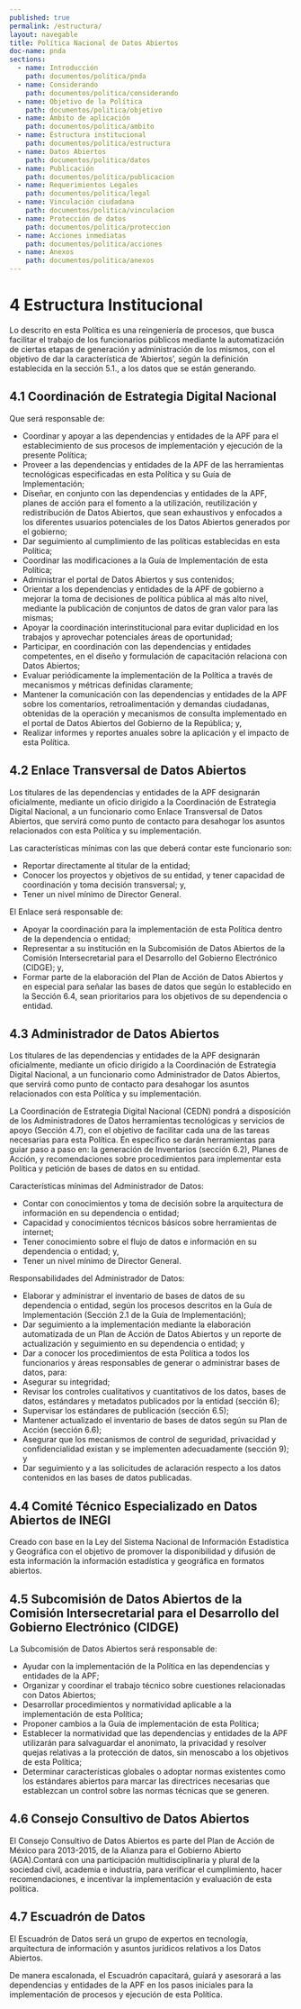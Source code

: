 ```yaml
---
published: true
permalink: /estructura/
layout: navegable
title: Política Nacional de Datos Abiertos
doc-name: pnda
sections:
  - name: Introducción
    path: documentos/politica/pnda
  - name: Considerando
    path: documentos/politica/considerando
  - name: Objetivo de la Política
    path: documentos/politica/objetivo
  - name: Ámbito de aplicación
    path: documentos/politica/ambito
  - name: Estructura institucional
    path: documentos/politica/estructura
  - name: Datos Abiertos
    path: documentos/politica/datos
  - name: Publicación
    path: documentos/politica/publicacion
  - name: Requerimientos Legales
    path: documentos/politica/legal
  - name: Vinculación ciudadana
    path: documentos/politica/vinculacion
  - name: Protección de datos
    path: documentos/politica/proteccion
  - name: Acciones inmediatas
    path: documentos/politica/acciones
  - name: Anexos
    path: documentos/politica/anexos
---
```


# 4 Estructura Institucional

Lo descrito en esta Política es una reingeniería de procesos, que busca facilitar el trabajo de los funcionarios públicos mediante la automatización de ciertas etapas de generación y administración de los mismos, con el objetivo de dar la característica de ‘Abiertos’, según la definición establecida en la sección 5.1., a los datos que se están generando.

## 4.1 Coordinación de Estrategia Digital Nacional

Que será responsable de:

* Coordinar y apoyar a las dependencias y entidades de la APF para el establecimiento de sus procesos de implementación y ejecución de la presente Política;
* Proveer a las dependencias y entidades de la APF de las herramientas tecnológicas especificadas en esta Política y su Guía de Implementación;
* Diseñar, en conjunto con las dependencias y entidades de la APF, planes de acción para el fomento a la utilización, reutilización y redistribución de Datos Abiertos, que sean exhaustivos y enfocados a los diferentes usuarios potenciales de los Datos Abiertos generados por el gobierno;
* Dar seguimiento al cumplimiento de las políticas establecidas en esta Política;
* Coordinar las modificaciones a la Guía de Implementación de esta Política; 
* Administrar el portal de Datos Abiertos y sus contenidos;
* Orientar a los dependencias y entidades de la APF de gobierno a mejorar la toma de decisiones de política pública al más alto nivel, mediante la publicación de conjuntos de datos de gran valor para las mismas;
* Apoyar la coordinación interinstitucional para evitar duplicidad en los trabajos y aprovechar potenciales áreas de oportunidad;
* Participar, en coordinación con las dependencias y entidades competentes, en el diseño y formulación de capacitación relaciona con Datos Abiertos;
* Evaluar periódicamente la implementación de la Política a través de  mecanismos y métricas definidas claramente;
* Mantener la comunicación con las dependencias y entidades de la APF sobre los comentarios, retroalimentación y demandas ciudadanas, obtenidas de la operación y mecanismos de consulta implementado en el portal de  Datos Abiertos del Gobierno de la República; y,
* Realizar informes y reportes anuales sobre la aplicación y el impacto de esta Política.

## 4.2 Enlace Transversal de Datos Abiertos

Los titulares de las dependencias y entidades de la APF designarán oficialmente, mediante un oficio dirigido a la Coordinación de Estrategia Digital Nacional, a un funcionario como Enlace Transversal de Datos Abiertos, que servirá como punto de contacto para desahogar los asuntos relacionados con esta Política y su implementación.

Las características mínimas con las que deberá contar este funcionario son:

* Reportar directamente al titular de la entidad;
* Conocer los proyectos y objetivos de su entidad, y tener capacidad de coordinación y toma decisión transversal; y,
* Tener un nivel mínimo de Director General.
 
El Enlace será responsable de:

* Apoyar la coordinación para la implementación de esta Política dentro de la dependencia o entidad;
* Representar a su institución en la Subcomisión de Datos Abiertos de la Comisión Intersecretarial para el Desarrollo del Gobierno Electrónico (CIDGE); y,
* Formar parte de la elaboración del Plan de Acción de Datos Abiertos y en especial para señalar las bases de datos que según lo establecido en la Sección 6.4, sean prioritarios para los objetivos de su dependencia o entidad.

## 4.3 Administrador de Datos Abiertos

Los titulares de las dependencias y entidades de la APF designarán oficialmente, mediante un oficio dirigido a la Coordinación de Estrategia Digital Nacional, a un funcionario como Administrador de Datos Abiertos, que servirá como punto de contacto para desahogar los asuntos relacionados con esta Política y su implementación.

La Coordinación de Estrategia Digital Nacional (CEDN) pondrá a disposición de los Administradores de Datos herramientas tecnológicas y servicios de apoyo (Sección 4.7), con el objetivo de facilitar cada una de las tareas necesarias para esta Política. En específico se darán herramientas para guiar paso a paso en: la generación de Inventarios (sección 6.2), Planes de Acción, y recomendaciones sobre procedimientos para implementar esta Política y petición de bases de datos en su entidad.

Características mínimas del Administrador de Datos:

* Contar con conocimientos y toma de decisión sobre la arquitectura de información en su dependencia o entidad;
* Capacidad y conocimientos técnicos básicos sobre herramientas de internet;
* Tener conocimiento sobre el flujo de datos e información en su dependencia o entidad; y,
* Tener un nivel mínimo de Director General.
 
Responsabilidades del Administrador de Datos:

* Elaborar y administrar el inventario de bases de datos de su dependencia o entidad, según los procesos descritos en la Guía de Implementación (Sección 2.1 de la Guía de Implementación); 
* Dar seguimiento a la implementación mediante la elaboración automatizada de un Plan de Acción de Datos Abiertos y un reporte de actualización y seguimiento en su dependencia o entidad; y 
* Dar a conocer los procedimientos de esta Política a todos los funcionarios y áreas responsables de generar o administrar bases de datos, para:
* Asegurar su integridad;
* Revisar los controles cualitativos y cuantitativos de los datos, bases de datos, estándares y metadatos publicados por la entidad (sección 6);
* Supervisar los estándares de publicación (sección 6.5); 
* Mantener actualizado el inventario de bases de datos según su Plan de Acción (sección 6.6);
* Asegurar que los mecanismos de control de seguridad, privacidad y confidencialidad existan y se implementen adecuadamente (sección 9); y
* Dar seguimiento y a las solicitudes de aclaración respecto a los datos contenidos en las bases de datos publicadas.

## 4.4 Comité Técnico Especializado en Datos Abiertos de INEGI

Creado con base en la Ley del Sistema Nacional de Información Estadística y Geográfica con el objetivo de promover  la disponibilidad y difusión de esta información la información estadística y geográfica en formatos abiertos.

## 4.5 Subcomisión de Datos Abiertos de la Comisión Intersecretarial para el  Desarrollo del Gobierno Electrónico (CIDGE)

La Subcomisión de Datos Abiertos será responsable de:

* Ayudar con la implementación de la Política en las dependencias y entidades de la APF;
* Organizar y coordinar el trabajo técnico sobre cuestiones relacionadas con Datos Abiertos;
* Desarrollar procedimientos y normatividad aplicable a la implementación de esta Política;
* Proponer cambios a la Guía de implementación de esta Política;
* Establecer la normatividad que las dependencias y entidades de la APF utilizarán para salvaguardar el anonimato, la privacidad y resolver quejas relativas a la protección de datos, sin menoscabo a los objetivos de esta Política;
* Determinar características globales o adoptar normas existentes como los estándares abiertos para marcar las directrices necesarias que establezcan un control sobre las normas técnicas que se generen.

## 4.6 Consejo Consultivo de Datos Abiertos

El Consejo Consultivo de Datos Abiertos es parte del Plan de Acción de México para 2013-2015, de la Alianza para el Gobierno Abierto (AGA).Contará con una participación multidisciplinaria y plural de la sociedad civil, academia e industria, para verificar el cumplimiento, hacer recomendaciones, e incentivar la implementación y evaluación de esta política.
 
## 4.7 Escuadrón de Datos

El Escuadrón de Datos será un grupo de expertos en tecnología, arquitectura de información y asuntos jurídicos relativos a los Datos Abiertos.

De manera escalonada, el Escuadrón capacitará, guiará y asesorará a las dependencias y entidades de la APF en los pasos iniciales para la implementación de procesos y ejecución de esta Política.

